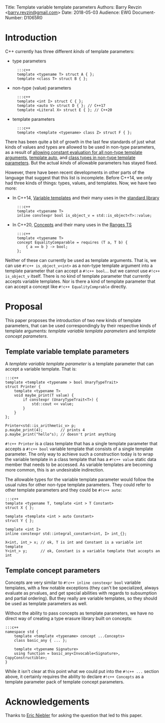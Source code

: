 Title: Template variable template parameters
Authors: Barry Revzin &lt;barry.revzin@gmail.com&gt;
Date: 2018-05-03
Audience: EWG
Document-Number: D1065R0

# Introduction

C++ currently has three different _kinds_ of template parameters:

* type parameters

        :::c++
        template <typename T> struct A { };
        template <class T> struct B { };

* non-type (value) parameters

        :::c++
        template <int I> struct C { };
        template <auto V> struct D { }; // C++17
        template <Literal X> struct E { }; // C++20

* template parameters

        :::c++
        template <template <typename> class Z> struct F { };

There has been quite a bit of growth in the last few standards of just what kinds of values and types are allowed to be used in non-type parameters, as a result of [allowing constant evaluation for all non-type template arguments](https://wg21.link/n4198), [template auto](https://wg21.link/p0127), and [class types in non-type template parameters](https://wg21.link/p0732). But the actual _kinds_ of allowable parameters has stayed fixed. 

However, there have been recent developments in other parts of the language that suggest that this list is incomplete. Before C++14, we only had three kinds of things: types, values, and templates. Now, we have two more:

* In C++14, [Variable templates](https://wg21.link/n3651) and their many uses in the [standard library](https://wg21.link/n3932)

        :::c++
        template <typename T>
        inline constexpr bool is_object_v = std::is_object<T>::value;


* In C++20, [Concepts](https://wg21.link/p0734) and their many uses in the [Ranges TS](https://wg21.link/p0651)

        :::c++
        template <typename T>
        concept EqualityComparable = requires (T a, T b) {
            { a == b } -> bool;
        };

Neither of these can currently be used as template arguments. That is, we can use `#!c++ is_object_v<int>` as a non-type template argument into a template parameter that can accept a `#!c++ bool`... but we cannot use `#!c++ is_object_v` itself. There is no kind of template parameter that currently accepts variable templates. Nor is there a kind of template parameter that can accept a concept like `#!c++ EqualityComprable` directly.

# Proposal

This paper proposes the introduction of two new kinds of template parameters, that can be used correspondingly by their respective kinds of template arguments: _template variable template parameters_ and _template concept parameters_.

## Template variable template parameters

A _template variable template parameter_ is a template parameter that can accept a variable template. That is:

    :::c++
    template <template <typename > bool UnaryTypeTrait>
    struct Printer {
        template <typename T>
        void maybe_print(T value) {
            if constexpr (UnaryTypeTrait<T>) {
                std::cout << value;
            }
        }
    };
    
    Printer<std::is_arithmetic_v> p;
    p.maybe_print(4);        // prints 4
    p.maybe_print("hello"s); // doesn't print anything

`#!c++ Printer` is a class template that has a single template parameter that accepts a `#!c++ bool` variable template that consists of a single template parameter. The only way to achieve such a construction today is to wrap the variable template in a class template that has a `#!c++ value` static data member that needs to be accessed. As variable templates are becoming more common, this is an undesirable indirection.

The allowable types for the variable template parameter would follow the usual rules for other non-type template parameters. They could refer to other template parameters and they could be `#!c++ auto`:

    :::c++
    template <typename T, template <int > T Constant>
    struct X { };
    
    template <template <int > auto Constant>
    struct Y { };
    
    template <int I>
    inline constexpr std::integral_constant<int, I> int_{};
    
    X<int, int_> x; // ok, T is int and Constant is a variable int template 
    Y<int_> y;      // ok, Constant is a variable template that accepts an int
    
    
## Template concept parameters

Concepts are very similar to `#!c++ inline constexpr bool`  variable templates, with a few notable exceptions (they can't be specialized, always evaluate as prvalues, and get special abilities with regards to subsumption and partial ordering). But they really are variable templates, so they should be used as template parameters as well.

Without the ability to pass concepts as template parameters, we have no direct way of creating a type erasure library built on concepts:

    :::c++
    namespace std {
        template <template <typename> concept ...Concepts>
        class basic_any { ... };
    
        template <typename Signature>
        using function = basic_any<Invocable<Signature>, CopyConstructible>;
    }
    
While it isn't clear at this point what we could put into the `#!c++ ...` section above, it certainly requires the ability to declare `#!c++ Concepts` as a template parameter pack of template concept parameters. 

# Acknowledgements

Thanks to [Eric Niebler](https://twitter.com/ericniebler/status/992179279550017537) for asking the question that led to this paper.